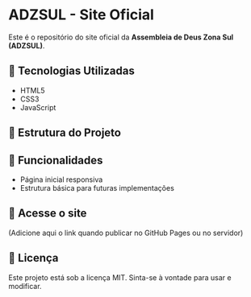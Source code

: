 # ADZSUL - Site Oficial

Este é o repositório do site oficial da **Assembleia de Deus Zona Sul (ADZSUL)**.

## 🚀 Tecnologias Utilizadas
- HTML5
- CSS3
- JavaScript

## 📂 Estrutura do Projeto
## 📌 Funcionalidades
- Página inicial responsiva
- Estrutura básica para futuras implementações

## 🔗 Acesse o site
(Adicione aqui o link quando publicar no GitHub Pages ou no servidor)

## 📄 Licença
Este projeto está sob a licença MIT. Sinta-se à vontade para usar e modificar.
